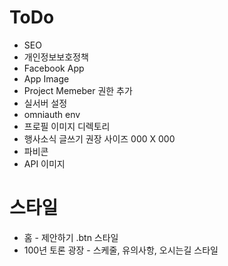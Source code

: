 # ToDo

* SEO
* 개인정보보호정책
* Facebook App 
 * App Image
 * Project Memeber 권한 추가
* 실서버 설정
 * omniauth env
 * 프로필 이미지 디렉토리
* 행사소식 글쓰기 권장 사이즈 000 X 000
* 파비콘
* API 이미지

# 스타일
* 홈 - 제안하기 .btn 스타일
* 100년 토론 광장 - 스케줄, 유의사항, 오시는길 스타일

